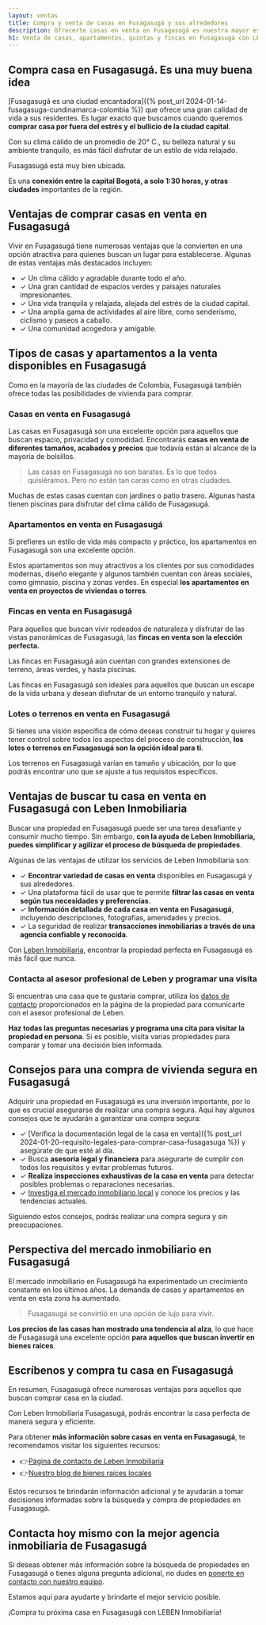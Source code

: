 ```yaml
---
layout: ventas
title: Compra y venta de casas en Fusagasugá y sus alrededores
description: Ofrecerte casas en venta en Fusagasugá es nuestra mayor especialidad. ¿Necesitas comprar una casa? ¿O vas a vender la tuya? Leben Inmobiliaria te asesora
h1: Venta de casas, apartamentos, quintas y fincas en Fusagasugá con LEBEN inmobiliaria
---
```

## Compra casa en Fusagasugá. Es una muy buena idea

[Fusagasugá es una ciudad encantadora]({% post_url 2024-01-14-fusagasuga-cundinamarca-colombia %}) que ofrece una gran calidad de vida a sus residentes. Es lugar exacto que buscamos cuando queremos **comprar casa por fuera del estrés y el bullicio de la ciudad capital**.

Con su clima cálido de un promedio de 20° C., su belleza natural y su ambiente tranquilo, es más fácil disfrutar de un estilo de vida relajado.

Fusagasugá está muy bien ubicada.

Es una **conexión entre la capital Bogotá, a solo 1:30 horas, y otras ciudades** importantes de la región.

## Ventajas de comprar casas en venta en Fusagasugá

Vivir en Fusagasugá tiene numerosas ventajas que la convierten en una opción atractiva para quienes buscan un lugar para establecerse. Algunas de estas ventajas más destacados incluyen:

- ✓ Un clima cálido y agradable durante todo el año.
- ✓ Una gran cantidad de espacios verdes y paisajes naturales impresionantes.
- ✓ Una vida tranquila y relajada, alejada del estrés de la ciudad capital.
- ✓ Una amplia gama de actividades al aire libre, como senderismo, ciclismo y paseos a caballo.
- ✓ Una comunidad acogedora y amigable.

## Tipos de casas y apartamentos a la venta disponibles en Fusagasugá

Como en la mayoría de las ciudades de Colombia, Fusagasugá también ofrece todas las posibilidades de vivienda para comprar.

### Casas en venta en Fusagasugá

Las casas en Fusagasugá son una excelente opción para aquellos que buscan espacio, privacidad y comodidad. Encontrarás **casas en venta de diferentes tamaños, acabados y precios** que todavía están al alcance de la mayoría de bolsillos.

>Las casas en Fusagasugá no son baratas. Es lo que todos quisiéramos. Pero no están tan caras como en otras ciudades.

Muchas de estas casas cuentan con jardines o patio trasero. Algunas hasta tienen piscinas para disfrutar del clima cálido de Fusagasugá.

### Apartamentos en venta en Fusagasugá

Si prefieres un estilo de vida más compacto y práctico, los apartamentos en Fusagasugá son una excelente opción.

Estos apartamentos son muy atractivos a los clientes por sus comodidades modernas, diseño elegante y algunos también cuentan con áreas sociales, como gimnasio, piscina y zonas verdes. En especial **los apartamentos en venta en proyectos de viviendas o torres**.

### Fincas en venta en Fusagasugá

Para aquellos que buscan vivir rodeados de naturaleza y disfrutar de las vistas panorámicas de Fusagasugá, las **fincas en venta son la elección perfecta.**

Las fincas en Fusagasugá aún cuentan con grandes extensiones de terreno, áreas verdes, y hasta piscinas.

Las fincas en Fusagasugá son ideales para aquellos que buscan un escape de la vida urbana y desean disfrutar de un entorno tranquilo y natural.

### Lotes o terrenos en venta en Fusagasugá

Si tienes una visión específica de cómo deseas construir tu hogar y quieres tener control sobre todos los aspectos del proceso de construcción, **los lotes o terrenos en Fusagasugá son la opción ideal para ti**.

Los terrenos en Fusagasugá varían en tamaño y ubicación, por lo que podrás encontrar uno que se ajuste a tus requisitos específicos.

## Ventajas de buscar tu casa en venta en Fusagasugá con Leben Inmobiliaria

Buscar una propiedad en Fusagasugá puede ser una tarea desafiante y consumir mucho tiempo. Sin embargo, **con la ayuda de Leben Inmobiliaria, puedes simplificar y agilizar el proceso de búsqueda de propiedades**.

Algunas de las ventajas de utilizar los servicios de Leben Inmobiliaria son:

- ✓ **Encontrar variedad de casas en venta** disponibles en Fusagasugá y sus alrededores.
- ✓ Una plataforma fácil de usar que te permite **filtrar las casas en venta según tus necesidades y preferencias**.
- ✓ **Información detallada de cada casa en venta en Fusagasugá**, incluyendo descripciones, fotografías, amenidades y precios.
- ✓ La seguridad de realizar **transacciones inmobiliarias a través de una agencia confiable y reconocida**.

Con [Leben Inmobiliaria](/), encontrar la propiedad perfecta en Fusagasugá es más fácil que nunca.

### Contacta al asesor profesional de Leben y programar una visita

Si encuentras una casa que te gustaría comprar, utiliza los [datos de contacto]({{'contacto'|relative_url}}) proporcionados en la página de la propiedad para comunicarte con el asesor profesional de Leben.

**Haz todas las preguntas necesarias y programa una cita para visitar la propiedad en persona**. Si es posible, visita varias propiedades para comparar y tomar una decisión bien informada.

## Consejos para una compra de vivienda segura en Fusagasugá

Adquirir una propiedad en Fusagasugá es una inversión importante, por lo que es crucial asegurarse de realizar una compra segura. Aquí hay algunos consejos que te ayudarán a garantizar una compra segura:

- ✓ [Verifica la documentación legal de la casa en venta]({% post_url 2024-01-20-requisito-legales-para-comprar-casa-fusagasuga %}) y asegúrate de que esté al día.
- ✓ Busca **asesoría legal y financiera** para asegurarte de cumplir con todos los requisitos y evitar problemas futuros.
- ✓ **Realiza inspecciones exhaustivas de la casa en venta** para detectar posibles problemas o reparaciones necesarias.
- ✓ [Investiga el mercado inmobiliario local](#portfolio) y conoce los precios y las tendencias actuales.

Siguiendo estos consejos, podrás realizar una compra segura y sin preocupaciones.

## Perspectiva del mercado inmobiliario en Fusagasugá

El mercado inmobiliario en Fusagasugá ha experimentado un crecimiento constante en los últimos años. La demanda de casas y apartamentos en venta en esta zona ha aumentado.

>Fusagasugá se convirtió en una opción de lujo para vivir.

**Los precios de las casas han mostrado una tendencia al alza**, lo que hace de Fusagasugá una excelente opción **para aquellos que buscan invertir en bienes raíces**.

## Escríbenos y compra tu casa en Fusagasugá

En resumen, Fusagasugá ofrece numerosas ventajas para aquellos que buscan comprar casa en la ciudad.

Con Leben Inmobiliaria Fusagasugá, podrás encontrar la casa perfecta de manera segura y eficiente.

Para obtener **más información sobre casas en venta en Fusagasugá**, te recomendamos visitar los siguientes recursos:

- 👉[Página de contacto de Leben Inmobiliaria]({{'contacto'|relative_url}})
- 👉[Nuestro blog de bienes raíces locales]({{'blog'|relative_url}})

Estos recursos te brindarán información adicional y te ayudarán a tomar decisiones informadas sobre la búsqueda y compra de propiedades en Fusagasugá.

## Contacta hoy mismo con la mejor agencia inmobiliaria de Fusagasugá

Si deseas obtener más información sobre la búsqueda de propiedades en Fusagasugá o tienes alguna pregunta adicional, no dudes en [ponerte en contacto con nuestro equipo]({{site.whatsapp}}).

Estamos aquí para ayudarte y brindarte el mejor servicio posible.

¡Compra tu próxima casa en Fusagasugá con LEBEN Inmobiliaria!
